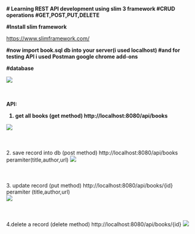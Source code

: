 <b> # Learning REST API development using slim 3 framework 
#CRUD operations
#GET,POST,PUT,DELETE

#Install slim framework </b>

https://www.slimframework.com/

<b>#now import book.sql db into your server(i used localhost)
#and for testing API i used Postman google chrome add-ons

#database
</b>

<img src="https://i.imgur.com/FzjBZvH.png" />

<br>
<br>
<br>

<b>API:
1. get all books  (get method)
http://localhost:8080/api/books
</b>

<img src="//https://imgur.com/Bdy0B0a.png" />

<br>
<br>
<br>

<br> 
2. save record into db (post method)
http://localhost:8080/api/books peramiter(title,author,url)
</b>
<img src="https://imgur.com/LF2K6KH.png" />

<br>
<br>
<br>

<br>
3. update record (put method) 
http://localhost:8080/api/books/{id} peramiter (title,author,url)
</br>
<img src="https://imgur.com/0zNAag8.png" />

<br>
<br>
<br>

<br>
4.delete a record (delete method)
http://localhost:8080/api/books/{id}
</b>

<img src="https://i.imgur.com/w1jMiqQ.png" />

<br>
<br>
<br>
 